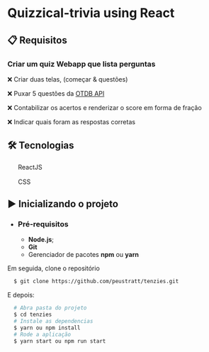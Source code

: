 # Quizzical-trivia using React

## 📋 Requisitos

### Criar um quiz Webapp que lista perguntas

❌ Criar duas telas, (começar & questões)

❌ Puxar 5 questões da [OTDB API](https://opentdb.com/api_config.php)

❌ Contabilizar os acertos e renderizar o score em forma de fração

❌ Indicar quais foram as respostas corretas

## 🛠 Tecnologias

<img src="https://upload.wikimedia.org/wikipedia/commons/thumb/a/a7/React-icon.svg/1200px-React-icon.svg.png" width="20" height="16" /> ReactJS

<img src="https://cdn.jsdelivr.net/gh/devicons/devicon/icons/css3/css3-original.svg" width="20" height="16" /> CSS

## ▶️ Inicializando o projeto

- ### **Pré-requisitos**

  - **Node.js**;
  - **Git**
  - Gerenciador de pacotes **npm** ou **yarn**

Em seguida, clone o repositório

```sh
  $ git clone https://github.com/peustratt/tenzies.git
```

E depois:

```sh
  # Abra pasta do projeto
  $ cd tenzies
  # Instale as dependencias
  $ yarn ou npm install
  # Rode a aplicação
  $ yarn start ou npm run start
```
